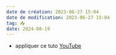 ```yaml
---
date de création: 2023-06-27 15:04
date de modification: 2023-06-27 15:04
tag: 📥
date: 2024-08-19
---
```

- appliquer ce tuto [YouTube](https://youtu.be/OGZoDOa9M-w)